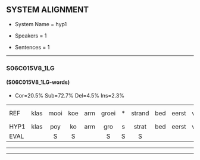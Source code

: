 
## SYSTEM ALIGNMENT

- System Name = hyp1

- Speakers = 1

- Sentences = 1

---

### S06C015V8_1LG

#### (S06C015V8_1LG-words)

- Cor=20.5%	Sub=72.7%	Del=4.5%	Ins=2.3%

|  |  |  |  |  |  |  |  |  |  |  |  |  |  |  |  |  |  |  |  |  |  |  |  |  |  |  |  |  |  |  |  |  |  |  |  |  |  |  |  |  |  |  |  |  |
|:--- |:---:|:---:|:---:|:---:|:---:|:---:|:---:|:---:|:---:|:---:|:---:|:---:|:---:|:---:|:---:|:---:|:---:|:---:|:---:|:---:|:---:|:---:|:---:|:---:|:---:|:---:|:---:|:---:|:---:|:---:|:---:|:---:|:---:|:---:|:---:|:---:|:---:|:---:|:---:|:---:|:---:|:---:|:---:|:---:|
| REF | klas | mooi | koe | arm | groei | * | strand | bed | eerst | voor | draai |  | sjaal | herfst | duur*(deur) | straat*(staart) | leeuw | clown | hoek | krant | hout | vriend | gauw | chips | groen | feest | reis | jas | huis | paard | *(fijn) | vijf | muts | nieuw | kind | bang | oog | zacht | schoen | plas | neus | * | knoop | plank*(klank) |
| HYP1 | klas | poy | ko | arm | gro | s | strat | bed | eerst | voor | draai | si | ja | hrest | ker | tart | le | klu | hoek | krat | huild | vreemd | guil | gips | groen |  | fees | t | reijsjas | hesacht | vijn | ijf | but | jil | kipt | welk | oog |  | zag | soen | mas | dus | do | lo |
| EVAL |  | S | S |  | S | S | S |  |  |  |  | I | S | S | S | S | S | S |  | S | S | S | S | S |  | D | S | S | S | S | S | S | S | S | S | S |  | D | S | S | S | S | S | S |
---

---
